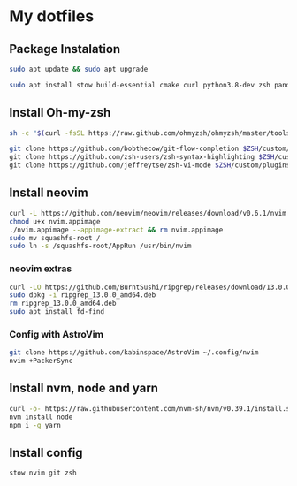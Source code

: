 # My dotfiles

## Package Instalation

```sh
sudo apt update && sudo apt upgrade
```

```sh
sudo apt install stow build-essential cmake curl python3.8-dev zsh pandoc texlive-full texlive-latex-extra bat tree neofetch
```

## Install Oh-my-zsh

```sh
sh -c "$(curl -fsSL https://raw.github.com/ohmyzsh/ohmyzsh/master/tools/install.sh)"
```

```sh
git clone https://github.com/bobthecow/git-flow-completion $ZSH/custom/plugins/git-flow-completion\
git clone https://github.com/zsh-users/zsh-syntax-highlighting $ZSH/custom/plugins/zsh-syntax-highlighting\
git clone https://github.com/jeffreytse/zsh-vi-mode $ZSH/custom/plugins/zsh-vi-mode
```

## Install neovim

```sh
curl -L https://github.com/neovim/neovim/releases/download/v0.6.1/nvim.appimage > nvim.appimage
chmod u+x nvim.appimage
./nvim.appimage --appimage-extract && rm nvim.appimage
sudo mv squashfs-root /
sudo ln -s /squashfs-root/AppRun /usr/bin/nvim
```

### neovim extras

```sh
curl -LO https://github.com/BurntSushi/ripgrep/releases/download/13.0.0/ripgrep_13.0.0_amd64.deb
sudo dpkg -i ripgrep_13.0.0_amd64.deb
rm ripgrep_13.0.0_amd64.deb
sudo apt install fd-find
```

### Config with AstroVim

```sh
git clone https://github.com/kabinspace/AstroVim ~/.config/nvim
nvim +PackerSync
```

## Install nvm, node and yarn

```sh
curl -o- https://raw.githubusercontent.com/nvm-sh/nvm/v0.39.1/install.sh | bash
nvm install node
npm i -g yarn
```

## Install config

```sh
stow nvim git zsh
```
